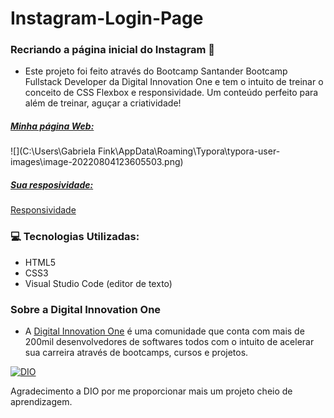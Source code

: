 # Instagram-Login-Page
### Recriando a página inicial do Instagram 📱

- Este projeto foi feito através do Bootcamp Santander Bootcamp Fullstack Developer da Digital Innovation One e tem o intuito de treinar o conceito de CSS Flexbox e responsividade. Um conteúdo perfeito para além de treinar, aguçar a criatividade!

  

##### <u>Minha página Web:</u>

![](C:\Users\Gabriela Fink\AppData\Roaming\Typora\typora-user-images\image-20220804123605503.png)



##### <u>Sua resposividade:</u>

[Responsividade]((https://imgur.com/a/sZueX5b))

### 💻 Tecnologias Utilizadas:

- HTML5
- CSS3
- Visual Studio Code (editor de texto)

### Sobre a Digital Innovation One

- A [Digital Innovation One](https://digitalinnovation.one/) é uma comunidade que conta com mais de 200mil desenvolvedores de softwares todos com o intuito de acelerar sua carreira através de bootcamps, cursos e projetos.

[![DIO](https://camo.githubusercontent.com/ad3836edc632f71a9d6e6ab0575b9dff92205c89fda30f9c09528cc39a45352e/68747470733a2f2f692e696d6775722e636f6d2f5a647464696d572e6a7067)](https://camo.githubusercontent.com/ad3836edc632f71a9d6e6ab0575b9dff92205c89fda30f9c09528cc39a45352e/68747470733a2f2f692e696d6775722e636f6d2f5a647464696d572e6a7067)

Agradecimento a DIO por me proporcionar mais um projeto cheio de aprendizagem.

